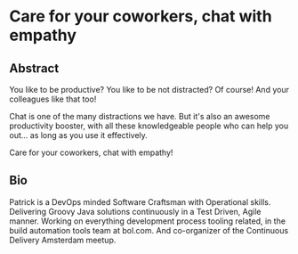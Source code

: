# Care for your coworkers, chat with empathy

## Abstract

You like to be productive? You like to be not distracted?
Of course! And your colleagues like that too!

Chat is one of the many distractions we have. But it's also an awesome productivity booster, with all these knowledgeable people who can help you out... as long as you use it effectively.

Care for your coworkers, chat with empathy!

## Bio

Patrick is a DevOps minded Software Craftsman with Operational skills. Delivering Groovy Java solutions continuously in a Test Driven, Agile manner.
Working on everything development process tooling related, in the build automation tools team at bol.com.
And co-organizer of the Continuous Delivery Amsterdam meetup.
